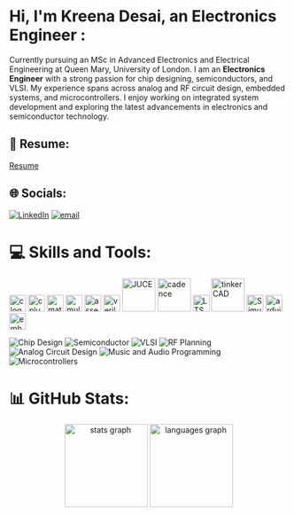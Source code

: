 # Hi, I'm Kreena Desai, an Electronics Engineer :
Currently pursuing an MSc in Advanced Electronics and Electrical Engineering at Queen Mary, University of London. I am an **Electronics Engineer** with a strong passion for chip designing, semiconductors, and VLSI. My experience spans across analog and RF circuit design, embedded systems, and microcontrollers. I enjoy working on integrated system development and exploring the latest advancements in electronics and semiconductor technology. 

## 📄 Resume:
[Resume](Kreena_Resume.pdf)

## 🌐 Socials:
[![LinkedIn](https://img.shields.io/badge/LinkedIn-%230077B5.svg?logo=linkedin&logoColor=white)](https://www.linkedin.com/in/kreena-desai/)
[![email](https://img.shields.io/badge/Email-D14836?logo=gmail&logoColor=white)](mailto:kreena.desai30@gmail.com) 

# 💻 Skills and Tools:  
<div align="left">
  <img src="https://cdn.jsdelivr.net/gh/devicons/devicon/icons/c/c-original.svg" height="30" width="30" alt="c logo" />
  <img src="https://cdn.jsdelivr.net/gh/devicons/devicon/icons/cplusplus/cplusplus-original.svg" height="30" width="30" alt="cplusplus logo" />
  <img src="https://cdn.jsdelivr.net/gh/devicons/devicon/icons/matlab/matlab-original.svg" height="30" width="30" alt="matlab logo" />
  <img src="https://cdn-1.webcatalog.io/catalog/multisim-live/multisim-live-icon-filled-256.png?v=1714775192633" height="30" width="30" alt="multisim logo" />
  <img src="https://media.licdn.com/dms/image/v2/D4D12AQEM9F_-u1OT5Q/article-cover_image-shrink_600_2000/article-cover_image-shrink_600_2000/0/1658763190886?e=2147483647&v=beta&t=aEp72fzTRZC_0EilFbT0wVV2jw6O-Bqt759qLG4pLrw" height="30" width="30" alt="assembly language" />
  <img src="https://static-00.iconduck.com/assets.00/systemverilog-icon-474x512-k06u9utx.png" height="30" width="30" alt="verilog" />
  <img src="https://juce.com/wp-content/uploads/2022/07/JUCE-logo-horiz.svg" height="60" width="60" alt="JUCE" />
  <img src="https://bracknellbid.co.uk/wp-content/uploads/2021/01/cadence-design-systems-logo-1024x323.jpg" height="60" width="60" alt="cadence" />
  <img src="https://www.it.unlv.edu/sites/default/files/styles/250_width/public/sites/default/files/assets/software/logos/ltspice.png?itok=MVgB4Gip" height="30" width="30" alt="LTSpice" />
  <img src="https://tinderboxcollective.org/wp-content/uploads/2023/08/tinkercad-logo.png" height="60" width="60" alt="tinkerCAD" />
  <img src="https://upload.wikimedia.org/wikipedia/commons/3/36/Simulink_Logo_%28non-wordmark%29.png" height="30" width="30" alt="Simulink" />
  <img src="https://cdn.jsdelivr.net/gh/devicons/devicon/icons/arduino/arduino-original.svg" height="30" width="30" alt="arduino logo" />
  <img src="https://cdn.jsdelivr.net/gh/devicons/devicon/icons/embeddedc/embeddedc-original.svg" height="30" width="30" alt="embeddedc logo" />
</div>




![Chip Design](https://img.shields.io/badge/Chip%20Design-FF8C00?style=flat-square&logoColor=white) ![Semiconductor](https://img.shields.io/badge/Semiconductor-4169E1?style=flat-square&logoColor=white) ![VLSI](https://img.shields.io/badge/VLSI-9932CC?style=flat-square&logoColor=white) ![RF Planning](https://img.shields.io/badge/RF%20Planning-8A2BE2?style=flat-square&logoColor=white) ![Analog Circuit Design](https://img.shields.io/badge/Analog%20Circuit%20Design-FF7F50?style=flat-square&logoColor=white) ![Music and Audio Programming](https://img.shields.io/badge/Music%20and%20Audio%20Programming-FF69B4?style=flat-square&logo=music&logoColor=white) ![Microcontrollers](https://img.shields.io/badge/Microcontrollers-32CD32?style=flat-square&logoColor=white) 

# 📊 GitHub Stats:
<div align="center">
  <img src="https://github-readme-stats.vercel.app/api?username=Kreena30&hide_title=false&hide_rank=false&show_icons=true&include_all_commits=true&count_private=true&disable_animations=false&theme=dracula&locale=en&hide_border=false" height="150" alt="stats graph"  />
  <img src="https://github-readme-stats.vercel.app/api/top-langs?username=Kreena30&locale=en&hide_title=false&layout=compact&card_width=320&langs_count=5&theme=dracula&hide_border=false" height="150" alt="languages graph"  />
</div>



